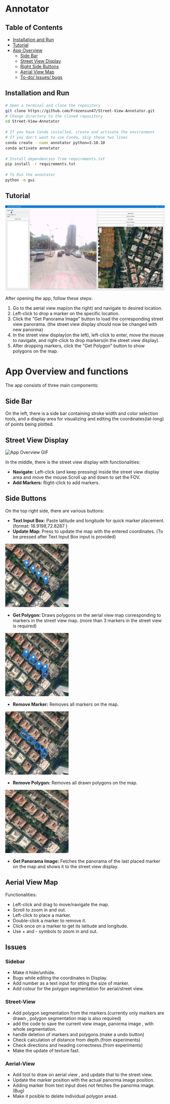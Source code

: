 # Annotator

## Table of Contents
- [Installation and Run](#installation-and-run)
- [Tutorial](#tutorial)
- [App Overview](#app-overview)
  - [Side Bar](#side-bar)
  - [Street View Display](#street-view-display)
  - [Right Side Buttons](#right-side-buttons)
  - [Aerial View Map](#aerial-view-map)
  - [To-do/ Issues/ bugs](#Issues)

## Installation and Run

```bash
# Open a terminal and clone the repository
git clone https://github.com/Frozensun47/Street-View-Annotator.git
# Change directory to the cloned repository
cd Street-View-Annotator

# If you have Conda installed, create and activate the environment
# If you don't want to use Conda, skip these two lines
conda create --name annotator python=3.10.10
conda activate annotator

# Install dependencies from requirements.txt
pip install -r requirements.txt

# To Run the annotator
python -m gui
```
## Tutorial
![App Overview Image](utils/Readme/App_full_image.png)

After opening the app, follow these steps:

1. Go to the aerial view map(on the right) and navigate to desired location.
2. Left-click to drop a marker on the  specific location.
3. Click the "Get Panorama Image" button to load the corresponding street view panorama.
    (the street view display should now be changed with new panorma)
4. In the street view display(on the left), left-click to enter, move the mouse to navigate, and right-click to drop markers(in the street view display).
5. After dropping markers, click the "Get Polygon" button to show polygons on the map.


# App Overview and functions

The app consists of three main components:

## Side Bar
On the left, there is a side bar containing stroke width and color selection tools, and a display area for visualizing and editing the coordinates(lat-long) of points being plotted.

## Street View Display

<img src="https://github.com/Frozensun47/Street-View-Annotator/blob/main/utils/Readme/street_view_marker.gif" alt="App Overview GIF" width="400" height="200">

In the middle, there is the street view display with functionalities:

- **Navigate:** Left-click (and keep pressing) inside the street view display area and move the mouse.Scroll up and down to set the FOV.
- **Add Markers:** Right-click to add markers.

## Side Buttons
On the top right side, there are various buttons:

- **Text Input Box:** Paste latitude and longitude for quick marker placement. (format: 18.9198,72.8287 )
- **Update Map:** Press to update the map with the entered coordinates. (To be pressed after Text Input Box input is provided)

<img src="https://github.com/Frozensun47/Street-View-Annotator/blob/main/utils/Readme/markers.png" alt="markers" width="200" height="200">

- **Get Polygon:** Draws polygons on the aerial view map corresponding to markers in the street view map. (more than 3 markers in the street view is required)

<img src="https://github.com/Frozensun47/Street-View-Annotator/blob/main/utils/Readme/aerial_polygon-marker.png" alt="polygon" width="200" height="200">

- **Remove Marker:** Removes all markers on the map.

<img src="https://github.com/Frozensun47/Street-View-Annotator/blob/main/utils/Readme/Aerial_view_polygon.png" alt="remove_marker" width="200" height="200">

- **Remove Polygon:** Removes all drawn polygons on the map.

<img src="https://github.com/Frozensun47/Street-View-Annotator/blob/main/utils/Readme/remove_polygon.png" alt="remove_polygon" width="200" height="200">

- **Get Panorama Image:** Fetches the panorama of the last placed marker on the map and shows it to the street view display.


## Aerial View Map
Functionalities:

- Left-click and drag to move/navigate the map.
- Scroll to zoom in and out.
- Left-click to place a marker.
- Double-click a marker to remove it.
- Click once on a marker to get its latitude and longitude.
- Use + and - symbols to zoom in and out.

## Issues
### Sidebar
  - Make it hide/unhide.
  - Bugs while editing the coordinates in Display.
  - Add number as a text input for stting the size of marker.
  - Add colour for the polygon segmentation for aerial/street view.

### Street-View
  - Add polygon segmentation from the markers.(currently only markers are drawn , polygon segmentation map is also required)
  - add the code to save the current view image, panorma image , with whole segmentation.
  - handle deletion of markers and polygons.(make a undo button)
  - Check calculation of distance from depth.(from experiments)
  - Check directions and heading correctness.(from experiments)
  - Make the update of texture fast.

### Aerial-View
  - Add tool to draw on aerial view , and update that to the street view.
  - Update the marker position with the actual panorma image position.
  - Adding marker from text input does not fetches the panorma image. (Bug)
  - Make it posible to delete individual polygon aread.


